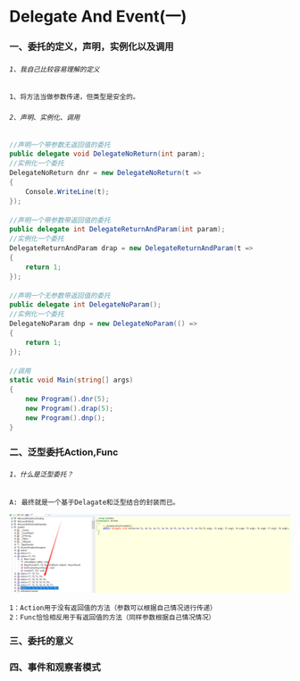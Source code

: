 # Delegate And Event(一)



### 一、委托的定义，声明，实例化以及调用
######  `1、我自己比较容易理解的定义`
    1、将方法当做参数传递，但类型是安全的。
    
######  `2、声明、实例化、调用`   
``` .cs
//声明一个带参数无返回值的委托
public delegate void DelegateNoReturn(int param);
//实例化一个委托
DelegateNoReturn dnr = new DelegateNoReturn(t =>
{
    Console.WriteLine(t);
});

//声明一个带参数带返回值的委托
public delegate int DelegateReturnAndParam(int param);
//实例化一个委托
DelegateReturnAndParam drap = new DelegateReturnAndParam(t =>
{
    return 1;
});

//声明一个无参数带返回值的委托
public delegate int DelegateNoParam();
//实例化一个委托
DelegateNoParam dnp = new DelegateNoParam(() =>
{
    return 1;
});

//调用
static void Main(string[] args)
{
    new Program().dnr(5);
    new Program().drap(5);
    new Program().dnp();
}
```
### 二、泛型委托Action,Func
###### `1、什么是泛型委托？`
    A: 最终就是一个基于Delagate和泛型结合的封装而已。
 ![原型图片]( https://github.com/yuxl01/read-Notes/blob/master/imag/Action.png)
   
    1：Action用于没有返回值的方法（参数可以根据自己情况进行传递）
    2：Func恰恰相反用于有返回值的方法（同样参数根据自己情况情况）
   

### 三、委托的意义

### 四、事件和观察者模式
